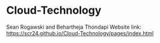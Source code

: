 # Cloud-Technology
Sean Rogawski and Behartheja Thondapi
Website link: https://scr24.github.io/Cloud-Technology/pages/index.html
